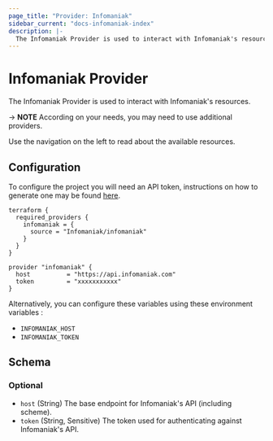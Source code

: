 ```yaml
---
page_title: "Provider: Infomaniak"
sidebar_current: "docs-infomaniak-index"
description: |-
  The Infomaniak Provider is used to interact with Infomaniak's resources. The provider needs to be configured with the proper credentials before it can be used.
---
```


# Infomaniak Provider

The Infomaniak Provider is used to interact with Infomaniak's resources.

-> __NOTE__ According on your needs, you may need to use additional providers. 

Use the navigation on the left to read about the available resources.

## Configuration

To configure the project you will need an API token, instructions on how to generate one may be found [here](https://www.infomaniak.com/en/support/faq/2582/generate-and-manage-infomaniak-api-tokens).

```hcl
terraform {
  required_providers {
    infomaniak = {
      source = "Infomaniak/infomaniak"
    }
  }
}

provider "infomaniak" {
  host          = "https://api.infomaniak.com"
  token         = "xxxxxxxxxxx"
}
```

Alternatively, you can configure these variables using these environment variables :

- `INFOMANIAK_HOST`
- `INFOMANIAK_TOKEN`

## Schema

### Optional

- `host` (String) The base endpoint for Infomaniak's API (including scheme).
- `token` (String, Sensitive) The token used for authenticating against Infomaniak's API.
